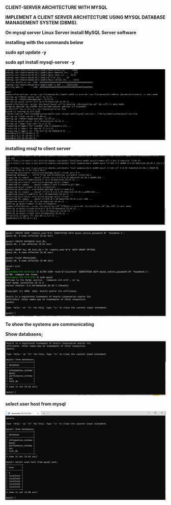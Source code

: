 **CLIENT-SERVER ARCHITECTURE WITH MYSQL**

**IMPLEMENT A CLIENT SERVER ARCHITECTURE USING MYSQL DATABASE MANAGEMENT SYSTEM (DBMS).**

**On mysql server Linux Server install MySQL Server software**

**installing with the commands below**

**sudo apt update -y**

**sudo apt install mysql-server -y**

**![installationsuccessful](./images/mysqlinstallation.PNG)**

**installing msql to client server**

**![clientserver](./images/clientserver.PNG)**

**![mysqlnopassword](./images/nopass.PNG)**

**To show the systems are communicating**

**Show databases;**

**![showcommunication](./images/showdatabase.PNG)**

**select user host from mysql**

**![showuserhost](./images/showuserfromdbserver.PNG)**






